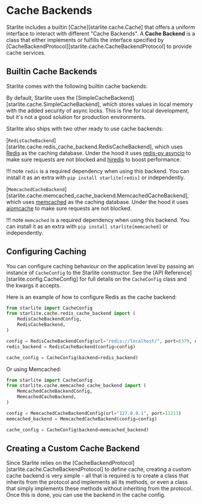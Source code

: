 # Cache Backends

Starlite includes a builtin [Cache][starlite.cache.Cache] that offers a uniform interface to interact with different
"Cache Backends". A __Cache Backend__ is a class that either implements or fulfills the interface specified by
[CacheBackendProtocol][starlite.cache.CacheBackendProtocol] to provide cache services.

## Builtin Cache Backends

Starlite comes with the following builtin cache backends:

By default, Starlite uses the [SimpleCacheBackend][starlite.cache.SimpleCacheBackend], which stores values
in local memory with the added security of async locks. This is fine for local development, but it's not a good solution
for production environments.

Starlite also ships with two other ready to use cache backends:

[`RedisCacheBackend`][starlite.cache.redis_cache_backend.RedisCacheBackend], which uses [Redis](https://github.com/redis/redis-py) as the caching database. Under the hood it uses
  [redis-py asyncio](https://redis-py.readthedocs.io/en/stable/examples/asyncio_examples.html) to make sure requests are
  not blocked and [hiredis](https://github.com/redis/hiredis) to boost performance.

!!! note
    `redis` is a required dependency when using this backend. You can install it as an extra with
    `pip install starlite[redis]` or independently.

[`MemcachedCacheBackend`][starlite.cache.memcached_cache_backend.MemcachedCacheBackend], which uses
  [memcached](https://memcached.org/) as the caching database. Under the hood it uses
  [aiomcache](https://github.com/aio-libs/aiomcache) to make sure requests are not blocked.

!!! note
  `memcached` is a required dependency when using this backend. You can install it as an extra with
  `pip install starlite[memcached]` or independently.

## Configuring Caching

You can configure caching behaviour on the application level by passing an instance of `CacheConfig` to the Starlite
constructor. See the [API Reference][starlite.config.CacheConfig] for full details on the `CacheConfig` class and the
kwargs it accepts.

Here is an example of how to configure Redis as the cache backend:

```python
from starlite import CacheConfig
from starlite.cache.redis_cache_backend import (
    RedisCacheBackendConfig,
    RedisCacheBackend,
)

config = RedisCacheBackendConfig(url="redis://localhost/", port=6379, db=0)
redis_backend = RedisCacheBackend(config=config)

cache_config = CacheConfig(backend=redis_backend)
```

Or using Memcached:

```python
from starlite import CacheConfig
from starlite.cache.memcached_cache_backend import (
    MemcachedCacheBackendConfig,
    MemcachedCacheBackend,
)

config = MemcachedCacheBackendConfig(url="127.0.0.1", port=11211)
memcached_backend = MemcachedCacheBackend(config=config)

cache_config = CacheConfig(backend=memcached_backend)
```

## Creating a Custom Cache Backend

Since Starlite relies on the [CacheBackendProtocol][starlite.cache.CacheBackendProtocol] to define cache, creating a
custom cache backend is very simple - all that is required is to create a class that inherits from the protocol
and implements all its methods, or even a class that simply implements these methods without inheriting from the protocol.
Once this is done, you can use the backend in the cache config.
